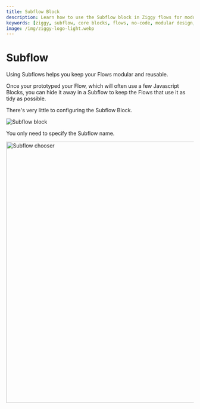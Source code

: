 ```yaml
---
title: Subflow Block
description: Learn how to use the Subflow block in Ziggy flows for modular flow organization and reusability. Complete guide with examples and configuration options.
keywords: [ziggy, subflow, core blocks, flows, no-code, modular design, reusability]
image: /img/ziggy-logo-light.webp
---
```


# Subflow

Using Subflows helps you keep your Flows modular and reusable.

Once your prototyped your Flow, which will often use a few Javascript Blocks, you can hide it away in a Subflow to keep the Flows that use it as tidy as possible.

There's very little to configuring the Subflow Block. 

![Subflow block](/img/flows/blocks/core/subflow/block-subflow.png)

You only need to specify the Subflow name.

<img src="/img/flows/blocks/core/subflow/subflow-chooser.png" alt="Subflow chooser" width="700" />


